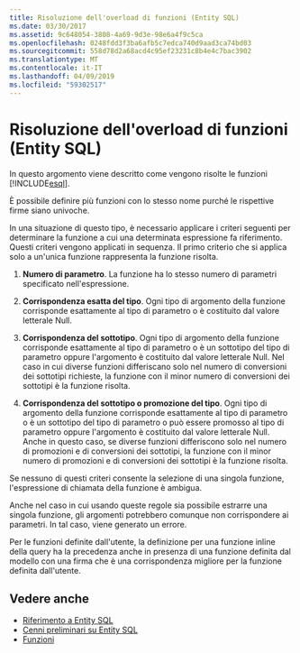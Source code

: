 ```yaml
---
title: Risoluzione dell'overload di funzioni (Entity SQL)
ms.date: 03/30/2017
ms.assetid: 9c648054-3808-4a69-9d3e-98e6a4f9c5ca
ms.openlocfilehash: 0248fdd3f3ba6afb5c7edca740d9aad3ca74bd03
ms.sourcegitcommit: 558d78d2a68acd4c95ef23231c8b4e4c7bac3902
ms.translationtype: MT
ms.contentlocale: it-IT
ms.lasthandoff: 04/09/2019
ms.locfileid: "59302517"
---
```

# <a name="function-overload-resolution-entity-sql"></a>Risoluzione dell'overload di funzioni (Entity SQL)
In questo argomento viene descritto come vengono risolte le funzioni [!INCLUDE[esql](../../../../../../includes/esql-md.md)].  
  
 È possibile definire più funzioni con lo stesso nome purché le rispettive firme siano univoche.  
  
 In una situazione di questo tipo, è necessario applicare i criteri seguenti per determinare la funzione a cui una determinata espressione fa riferimento. Questi criteri vengono applicati in sequenza. Il primo criterio che si applica solo a un'unica funzione rappresenta la funzione risolta.  
  
1. **Numero di parametro**. La funzione ha lo stesso numero di parametri specificato nell'espressione.  
  
2. **Corrispondenza esatta del tipo**. Ogni tipo di argomento della funzione corrisponde esattamente al tipo di parametro o è costituito dal valore letterale Null.  
  
3. **Corrispondenza del sottotipo**. Ogni tipo di argomento della funzione corrisponde esattamente al tipo di parametro o è un sottotipo del tipo di parametro oppure l'argomento è costituito dal valore letterale Null. Nel caso in cui diverse funzioni differiscano solo nel numero di conversioni dei sottotipi richieste, la funzione con il minor numero di conversioni dei sottotipi è la funzione risolta.  
  
4. **Corrispondenza del sottotipo o promozione del tipo**. Ogni tipo di argomento della funzione corrisponde esattamente al tipo di parametro o è un sottotipo del tipo di parametro o può essere promosso al tipo di parametro oppure l'argomento è costituito dal valore letterale Null. Anche in questo caso, se diverse funzioni differiscono solo nel numero di promozioni e di conversioni dei sottotipi, la funzione con il minor numero di promozioni e di conversioni dei sottotipi è la funzione risolta.  
  
 Se nessuno di questi criteri consente la selezione di una singola funzione, l'espressione di chiamata della funzione è ambigua.  
  
 Anche nel caso in cui usando queste regole sia possibile estrarre una singola funzione, gli argomenti potrebbero comunque non corrispondere ai parametri. In tal caso, viene generato un errore.  
  
 Per le funzioni definite dall'utente, la definizione per una funzione inline della query ha la precedenza anche in presenza di una funzione definita dal modello con una firma che è una corrispondenza migliore per la funzione definita dall'utente.  
  
## <a name="see-also"></a>Vedere anche

- [Riferimento a Entity SQL](../../../../../../docs/framework/data/adonet/ef/language-reference/entity-sql-reference.md)
- [Cenni preliminari su Entity SQL](../../../../../../docs/framework/data/adonet/ef/language-reference/entity-sql-overview.md)
- [Funzioni](../../../../../../docs/framework/data/adonet/ef/language-reference/functions-entity-sql.md)
